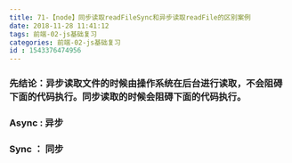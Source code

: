 ```yaml
---
title: 71-【node】同步读取readFileSync和异步读取readFile的区别案例
date: 2018-11-28 11:41:12
tags: 前端-02-js基础复习
categories: 前端-02-js基础复习
id : 1543376474956
---
```

### 先结论：异步读取文件的时候由操作系统在后台进行读取，不会阻碍下面的代码执行。同步读取的时候会阻碍下面的代码执行。

### Async : 异步
### Sync  ： 同步